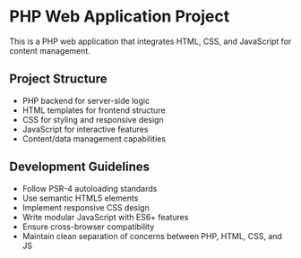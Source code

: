 # PHP Web Application Project

This is a PHP web application that integrates HTML, CSS, and JavaScript for content management.

## Project Structure
- PHP backend for server-side logic
- HTML templates for frontend structure
- CSS for styling and responsive design
- JavaScript for interactive features
- Content/data management capabilities

## Development Guidelines
- Follow PSR-4 autoloading standards
- Use semantic HTML5 elements
- Implement responsive CSS design
- Write modular JavaScript with ES6+ features
- Ensure cross-browser compatibility
- Maintain clean separation of concerns between PHP, HTML, CSS, and JS